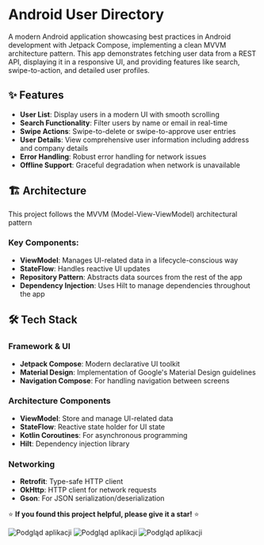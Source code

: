 # Android User Directory

A modern Android application showcasing best practices in Android development with Jetpack Compose, implementing a clean MVVM architecture pattern. This app demonstrates fetching user data from a REST API, displaying it in a responsive UI, and providing features like search, swipe-to-action, and detailed user profiles.



## ✨ Features

- **User List**: Display users in a modern UI with smooth scrolling
- **Search Functionality**: Filter users by name or email in real-time
- **Swipe Actions**: Swipe-to-delete or swipe-to-approve user entries
- **User Details**: View comprehensive user information including address and company details
- **Error Handling**: Robust error handling for network issues
- **Offline Support**: Graceful degradation when network is unavailable

## 🏗️ Architecture

This project follows the MVVM (Model-View-ViewModel) architectural pattern 

### Key Components:

- **ViewModel**: Manages UI-related data in a lifecycle-conscious way
- **StateFlow**: Handles reactive UI updates
- **Repository Pattern**: Abstracts data sources from the rest of the app
- **Dependency Injection**: Uses Hilt to manage dependencies throughout the app

## 🛠️ Tech Stack

### Framework & UI
- **Jetpack Compose**: Modern declarative UI toolkit
- **Material Design**: Implementation of Google's Material Design guidelines
- **Navigation Compose**: For handling navigation between screens

### Architecture Components
- **ViewModel**: Store and manage UI-related data
- **StateFlow**: Reactive state holder for UI state
- **Kotlin Coroutines**: For asynchronous programming
- **Hilt**: Dependency injection library

### Networking
- **Retrofit**: Type-safe HTTP client
- **OkHttp**: HTTP client for network requests
- **Gson**: For JSON serialization/deserialization



⭐ **If you found this project helpful, please give it a star!** ⭐

![Podgląd aplikacji](https://i.imgur.com/iVAYYXN.png)
![Podgląd aplikacji](https://i.imgur.com/reIhDQ3.png)
![Podgląd aplikacji](https://i.imgur.com/zWFugjb.png)
